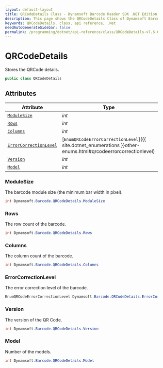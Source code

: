 ```yaml
---
layout: default-layout
title: QRCodeDetails Class - Dynamsoft Barcode Reader SDK .NET Edition API Reference
description: This page shows the QRCodeDetails Class of Dynamsoft Barcode Reader SDK .NET Edition.
keywords: QRCodeDetails, class, api reference, .Net
needAutoGenerateSidebar: false
permalink: /programming/dotnet/api-reference/class/QRCodeDetails-v7.6.0.html
---
```



# QRCodeDetails
Stores the QRCode details.  


```C#
public class QRCodeDetails
```  

## Attributes
  
| Attribute | Type |
|---------- | ---- |
| [`ModuleSize`](#modulesize) | *int* |
| [`Rows`](#rows) | *int* |
| [`Columns`](#columns) | *int* |
| [`ErrorCorrectionLevel`](#errorcorrectionlevel) | [`EnumQRCodeErrorCorrectionLevel`]({{ site.dotnet_enumerations }}other-enums.html#qrcodeerrorcorrectionlevel) |
| [`Version`](#version) | *int* |
| [`Model`](#model) | *int* |


### ModuleSize
The barcode module size (the minimum bar width in pixel).  

```C#
int Dynamsoft.Barcode.QRCodeDetails.ModuleSize
```

### Rows
The row count of the barcode.  

```C#
int Dynamsoft.Barcode.QRCodeDetails.Rows
```

### Columns
The column count of the barcode. 

```C#
int Dynamsoft.Barcode.QRCodeDetails.Columns
```

### ErrorCorrectionLevel
The error correction level of the barcode.  

```C#
EnumQRCodeErrorCorrectionLevel Dynamsoft.Barcode.QRCodeDetails.ErrorCorrectionLevel
```

### Version
The version of the QR Code.

```C#
int Dynamsoft.Barcode.QRCodeDetails.Version
```

### Model
Number of the models.

```C#
int Dynamsoft.Barcode.QRCodeDetails.Model
```
